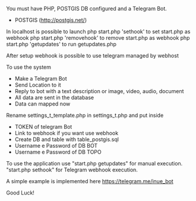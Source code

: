 You must have PHP, POSTGIS DB configured and a Telegram Bot.

- POSTGIS (http://postgis.net/)

In localhost is possible to launch
php start.php 'sethook' to set start.php as webhook
php start.php 'removehook' to remove start.php as webhook
php start.php 'getupdates' to run getupdates.php

After setup webhook is possible to use telegram managed by webhost

To use the system
- Make a Telegram Bot
- Send Location to it
- Reply to bot with a text description or image, video, audio, document
- All data are sent in the database 
- Data can mapped now

Rename settings_t_template.php in settings_t.php and put inside

- TOKEN of telegram Bot
- Link to webhook if you want use webhook
- Create DB and table with table_postgis.sql
- Username e Password of DB BOT
- Username e Password of DB TOPO


To use the application use "start.php getupdates" for manual execution. "start.php sethook" for Telegram webhook execution.

A simple example is implemented here https://telegram.me/inue_bot

Good Luck!
